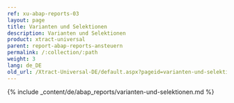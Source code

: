 ```yaml
---
ref: xu-abap-reports-03
layout: page
title: Varianten und Selektionen
description: Varianten und Selektionen
product: xtract-universal
parent: report-abap-reports-ansteuern
permalink: /:collection/:path
weight: 3
lang: de_DE
old_url: /Xtract-Universal-DE/default.aspx?pageid=varianten-und-selektionen
---
```

{% include _content/de/abap_reports/varianten-und-selektionen.md %}

